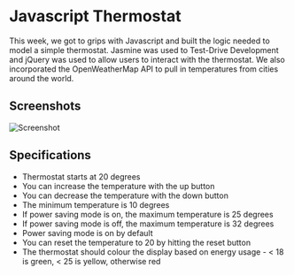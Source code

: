 Javascript Thermostat
=================

This week, we got to grips with Javascript and built the logic needed to model a simple thermostat. Jasmine was used to Test-Drive Development and jQuery was used to allow users to interact with the thermostat. We also incorporated the OpenWeatherMap API to pull in temperatures from cities around the world.

Screenshots
-----

![Screenshot](
http://i.imgur.com/iu1v5dhm.png
)

Specifications
-----

- Thermostat starts at 20 degrees
- You can increase the temperature with the up button
- You can decrease the temperature with the down button
- The minimum temperature is 10 degrees
- If power saving mode is on, the maximum temperature is 25 degrees
- If power saving mode is off, the maximum temperature is 32 degrees
- Power saving mode is on by default
- You can reset the temperature to 20 by hitting the reset button
- The thermostat should colour the display based on energy usage - < 18 is green, < 25 is yellow, otherwise red
